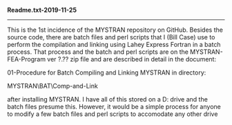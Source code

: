 <b>Readme.txt-2019-11-25</b>

<hr>

This is the 1st incidence of the MYSTRAN repository on GitHub. Besides
the source code, there are batch files and perl scripts that I
(Bill Case) use to perform the compilation and linking using Lahey
Express Fortran in a batch process. That process and the batch and perl
scripts are on the MYSTRAN-FEA-Program ver ?.?? zip file and are 
described in detail in the document:

01-Procedure for Batch Compiling and Linking MYSTRAN in directory:

MYSTRAN\BAT\Comp-and-Link

after installing MYSTRAN. I have all of this stored on a D: drive and
the batch files presume this. However, it would be a simple process
for anyone to modify a few batch files and perl scripts to accomodate
any other drive
